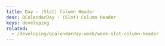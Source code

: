 ```yaml
---
title: Day - (Slot) Column Header
desc: QCalendarDay - (Slot) Column Header
keys: developing
related:
  - /developing/qcalendarday-week/week-slot-column-header
---
```


<example-viewer
  title="(Slot) Column Header"
  file="DaySlotColumnHeader"
  codepen-title="QCalendarDay"
/>
